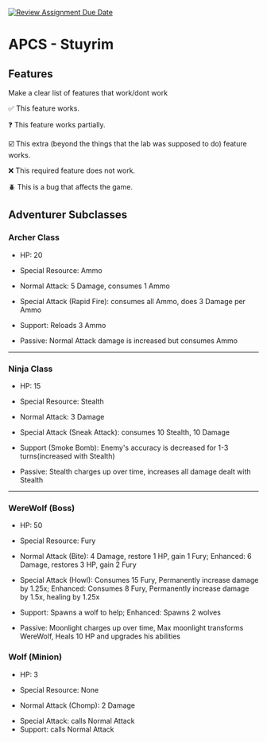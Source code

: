 [![Review Assignment Due Date](https://classroom.github.com/assets/deadline-readme-button-22041afd0340ce965d47ae6ef1cefeee28c7c493a6346c4f15d667ab976d596c.svg)](https://classroom.github.com/a/KprAwj1n)
# APCS - Stuyrim

## Features

Make a clear list of features that work/dont work

:white_check_mark: This feature works.

:question: This feature works partially.

:ballot_box_with_check: This extra (beyond the things that the lab was supposed to do) feature works.

:x: This required feature does not work.

:beetle: This is a bug that affects the game.


## Adventurer Subclasses

### Archer Class
- HP: 20 
+ Special Resource: Ammo
* Normal Attack: 5 Damage, consumes 1 Ammo
- Special Attack (Rapid Fire): consumes all Ammo, does 3 Damage per Ammo
+ Support: Reloads 3 Ammo
* Passive: Normal Attack damage is increased but consumes Ammo

***
### Ninja Class
- HP: 15 
+ Special Resource: Stealth
* Normal Attack: 3 Damage
- Special Attack (Sneak Attack): consumes 10 Stealth, 10 Damage
+ Support (Smoke Bomb): Enemy's accuracy is decreased for 1-3 turns(increased with Stealth)
* Passive: Stealth charges up over time, increases all damage dealt with Stealth

***

### WereWolf (Boss)
- HP: 50
+ Special Resource: Fury
* Normal Attack (Bite): 4 Damage, restore 1 HP, gain 1 Fury; Enhanced: 6 Damage, restores 3 HP, gain 2 Fury 
- Special Attack (Howl): Consumes 15 Fury, Permanently increase damage by 1.25x; Enhanced: Consumes 8 Fury, Permanently increase damage by 1.5x, healing by 1.25x  
+ Support: Spawns a wolf to help; Enhanced: Spawns 2 wolves
* Passive: Moonlight charges up over time, Max moonlight transforms WereWolf, Heals 10 HP and upgrades his abilities 

### Wolf (Minion)
- HP: 3
* Special Resource: None
+ Normal Attack (Chomp): 2 Damage
- Special Attack: calls Normal Attack
- Support: calls Normal Attack 


